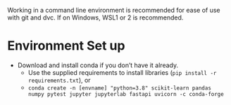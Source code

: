 Working in a command line environment is recommended for ease of use with git and dvc. If on Windows, WSL1 or 2 is recommended.

# Environment Set up
* Download and install conda if you don’t have it already.
    * Use the supplied requirements to install libraries (`pip install -r requirements.txt`), or
    * `conda create -n [envname] "python=3.8" scikit-learn pandas numpy pytest jupyter jupyterlab fastapi uvicorn -c conda-forge`